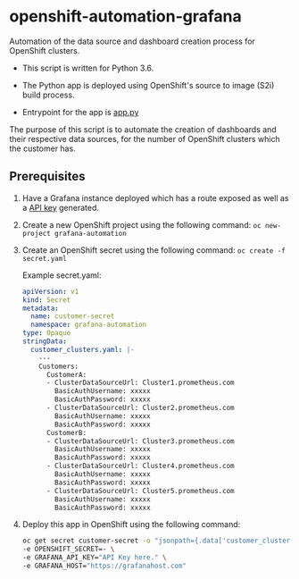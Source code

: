 # openshift-automation-grafana

Automation of the data source and dashboard creation process for OpenShift clusters.

* This script is written for Python 3.6.

* The Python app is deployed using OpenShift's source to image (S2i) build process.

* Entrypoint for the app is [app.py](app.py)

The purpose of this script is to automate the creation of dashboards and their respective data sources, for the number of OpenShift clusters which the customer has.

## Prerequisites

1. Have a Grafana instance deployed which has a route exposed as well as a [API key](https://grafana.com/docs/grafana/latest/http_api/auth/#create-api-token) generated.

2. Create a new OpenShift project using the following command: `oc new-project grafana-automation`

3. Create an OpenShift secret using the following command: `oc create -f secret.yaml`

    Example secret.yaml:

    ```yaml
    apiVersion: v1
    kind: Secret
    metadata:
      name: customer-secret
      namespace: grafana-automation
    type: Opaque
    stringData:
      customer_clusters.yaml: |-
        ---
        Customers:
          CustomerA:
          - ClusterDataSourceUrl: Cluster1.prometheus.com
            BasicAuthUsername: xxxxx
            BasicAuthPassword: xxxxx
          - ClusterDataSourceUrl: Cluster2.prometheus.com
            BasicAuthUsername: xxxxx
            BasicAuthPassword: xxxxx
          CustomerB:
          - ClusterDataSourceUrl: Cluster3.prometheus.com
            BasicAuthUsername: xxxxx
            BasicAuthPassword: xxxxx
          - ClusterDataSourceUrl: Cluster4.prometheus.com
            BasicAuthUsername: xxxxx
            BasicAuthPassword: xxxxx
          - ClusterDataSourceUrl: Cluster5.prometheus.com
            BasicAuthUsername: xxxxx
            BasicAuthPassword: xxxxx
    ```

4. Deploy this app in OpenShift using the following command:

    ```bash
    oc get secret customer-secret -o "jsonpath={.data['customer_clusters\.yaml']}" | base64 --decode | oc new-app https://github.com/UKCloud/openshift-automation-grafana.git \
    -e OPENSHIFT_SECRET=- \
    -e GRAFANA_API_KEY="API Key here." \
    -e GRAFANA_HOST="https://grafanahost.com"
    ```
